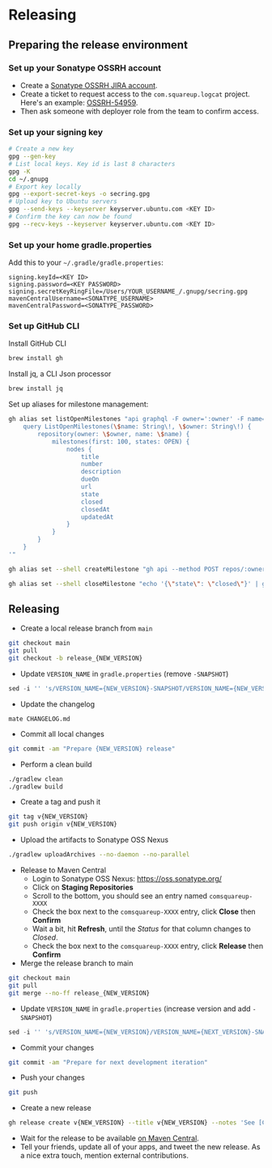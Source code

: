 # Releasing

## Preparing the release environment

### Set up your Sonatype OSSRH account

* Create a [Sonatype OSSRH JIRA account](https://issues.sonatype.org/secure/Signup!default.jspa).
* Create a ticket to request access to the `com.squareup.logcat` project. Here's an example: [OSSRH-54959](https://issues.sonatype.org/browse/OSSRH-54959).
* Then ask someone with deployer role from the team to confirm access.

### Set up your signing key

```bash
# Create a new key
gpg --gen-key
# List local keys. Key id is last 8 characters
gpg -K
cd ~/.gnupg
# Export key locally
gpg --export-secret-keys -o secring.gpg
# Upload key to Ubuntu servers
gpg --send-keys --keyserver keyserver.ubuntu.com <KEY ID>
# Confirm the key can now be found
gpg --recv-keys --keyserver keyserver.ubuntu.com <KEY ID>
```

### Set up your home gradle.properties

Add this to your `~/.gradle/gradle.properties`:

```
signing.keyId=<KEY ID>
signing.password=<KEY PASSWORD>
signing.secretKeyRingFile=/Users/YOUR_USERNAME_/.gnupg/secring.gpg
mavenCentralUsername=<SONATYPE_USERNAME>
mavenCentralPassword=<SONATYPE_PASSWORD>
```

### Set up GitHub CLI

Install GitHub CLI

```bash
brew install gh
```

Install jq, a CLI Json processor

```bash
brew install jq
```

Set up aliases for milestone management:

```bash
gh alias set listOpenMilestones "api graphql -F owner=':owner' -F name=':repo' -f query='
    query ListOpenMilestones(\$name: String\!, \$owner: String\!) {
        repository(owner: \$owner, name: \$name) {
            milestones(first: 100, states: OPEN) {
                nodes {
                    title
                    number
                    description
                    dueOn
                    url
                    state
                    closed
                    closedAt
                    updatedAt
                }
            }
        }
    }
'"

gh alias set --shell createMilestone "gh api --method POST repos/:owner/:repo/milestones --input - | jq '{ html_url: .html_url, state: .state, created_at: .created_at }'"

gh alias set --shell closeMilestone "echo '{\"state\": \"closed\"}' | gh api --method PATCH repos/:owner/:repo/milestones/\$1 --input - | jq '{ html_url: .html_url, state: .state, closed_at: .closed_at }'"
```

## Releasing

* Create a local release branch from `main`
```bash
git checkout main
git pull
git checkout -b release_{NEW_VERSION}
```

* Update `VERSION_NAME` in `gradle.properties` (remove `-SNAPSHOT`)
```gradle
sed -i '' 's/VERSION_NAME={NEW_VERSION}-SNAPSHOT/VERSION_NAME={NEW_VERSION}/' gradle.properties
```

* Update the changelog
```
mate CHANGELOG.md
```	

* Commit all local changes
```bash
git commit -am "Prepare {NEW_VERSION} release"
```

* Perform a clean build
```bash
./gradlew clean
./gradlew build
```

* Create a tag and push it
```bash
git tag v{NEW_VERSION}
git push origin v{NEW_VERSION}
```

* Upload the artifacts to Sonatype OSS Nexus
```bash
./gradlew uploadArchives --no-daemon --no-parallel
```

* Release to Maven Central
    * Login to Sonatype OSS Nexus: https://oss.sonatype.org/
    * Click on **Staging Repositories**
    * Scroll to the bottom, you should see an entry named `comsquareup-XXXX`
    * Check the box next to the `comsquareup-XXXX` entry, click **Close** then **Confirm**
    * Wait a bit, hit **Refresh**, until the *Status* for that column changes to *Closed*.
    * Check the box next to the `comsquareup-XXXX` entry, click **Release** then **Confirm**
* Merge the release branch to main
```bash
git checkout main
git pull
git merge --no-ff release_{NEW_VERSION}
```
* Update `VERSION_NAME` in `gradle.properties` (increase version and add `-SNAPSHOT`)
```gradle
sed -i '' 's/VERSION_NAME={NEW_VERSION}/VERSION_NAME={NEXT_VERSION}-SNAPSHOT/' gradle.properties
```

* Commit your changes
```bash
git commit -am "Prepare for next development iteration"
```

* Push your changes
```bash
git push
```

* Create a new release
```bash
gh release create v{NEW_VERSION} --title v{NEW_VERSION} --notes 'See [Change Log](https://github.com/square/logcat/blob/main/CHANGELOG.md)'
```

* Wait for the release to be available [on Maven Central](https://repo1.maven.org/maven2/com/squareup/logcat/logcat/).
* Tell your friends, update all of your apps, and tweet the new release. As a nice extra touch, mention external contributions.
